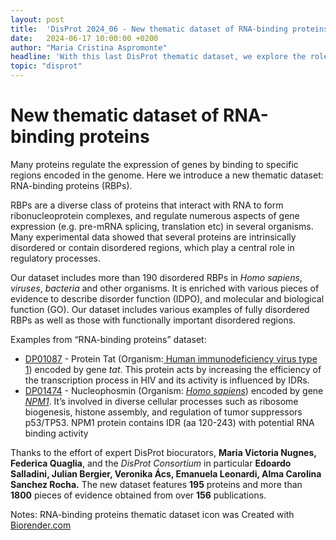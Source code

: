 ```yaml
---
layout: post
title:  'DisProt 2024_06 - New thematic dataset of RNA-binding proteins (RBPs)'
date:   2024-06-17 10:00:00 +0200
author: "Maria Cristina Aspromonte"
headline: 'With this last DisProt thematic dataset, we explore the role of intrinsically disordered proteins (IDPs) binding RNA. '
topic: "disprot"
---
```




# **New thematic dataset of RNA-binding proteins**

Many proteins regulate the expression of genes by binding to specific regions encoded in the genome. Here we introduce a new thematic dataset: RNA-binding proteins (RBPs). 

RBPs are a diverse class of proteins that interact with RNA to form ribonucleoprotein complexes, and regulate numerous aspects of gene expression (e.g. pre-mRNA splicing, translation etc) in several organisms. Many experimental data showed that several proteins are intrinsically disordered or contain disordered regions, which play a central role in regulatory processes.

Our dataset includes more than 190 disordered RBPs in _Homo sapiens_, _viruses_, _bacteria_ and other organisms. It is enriched with various pieces of evidence to describe disorder function (IDPO), and molecular and biological function (GO). Our dataset includes various examples of fully disordered RBPs as well as those with functionally important disordered regions.

Examples from “RNA-binding proteins” dataset:



* [DP01087](https://disprot.org/DP01087) - Protein Tat (Organism:[ Human immunodeficiency virus type 1](https://disprot.org/browse?ncbi_taxon_id=11688)) encoded by gene _tat_. This protein acts by increasing the efficiency of the transcription process in HIV and its activity is influenced by IDRs. 
* [DP01474](https://disprot.org/DP01474) - Nucleophosmin (Organism: [_Homo sapiens_](https://disprot.org/browse?ncbi_taxon_id=9606)) encoded by gene [_NPM1_](https://disprot.org/browse?gene=FUS). It’s involved in diverse cellular processes such as ribosome biogenesis, histone assembly, and regulation of tumor suppressors p53/TP53. NPM1 protein contains IDR (aa 120-243) with potential RNA binding activity

Thanks to the effort of expert DisProt biocurators, **Maria Victoria Nugnes, Federica Quaglia**, and the _DisProt Consortium_ in particular **Edoardo Salladini, Julian Bergier, Veronika Ács, Emanuela Leonardi, Alma Carolina Sanchez Rocha.** The new dataset features **195** proteins and more than **1800** pieces of evidence obtained from over **156** publications.

Notes: RNA-binding proteins thematic dataset icon was Created with [Biorender.com](http://Biorender.com)
